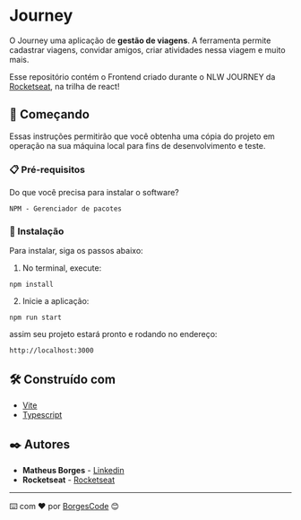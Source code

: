 # Journey

O Journey uma aplicação de **gestão de viagens**. A ferramenta permite cadastrar viagens, convidar amigos, criar atividades nessa viagem e muito mais.

Esse repositório contém o Frontend criado durante o NLW JOURNEY da [Rocketseat](https://www.rocketseat.com.br/), na trilha de react!

## 🚀 Começando

Essas instruções permitirão que você obtenha uma cópia do projeto em operação na sua máquina local para fins de desenvolvimento e teste.

### 📋 Pré-requisitos

Do que você precisa para instalar o software?

```
NPM - Gerenciador de pacotes
```

### 🔧 Instalação

Para instalar, siga os passos abaixo:

1. No terminal, execute:

```
npm install
```

2. Inicie a aplicação:

```
npm run start
```

assim seu projeto estará pronto e rodando no endereço:

```
http://localhost:3000
```

## 🛠️ Construído com

- [Vite](https://vitejs.dev/) 
- [Typescript](https://www.typescriptlang.org/) 

## ✒️ Autores

- **Matheus Borges** - [Linkedin](https://www.linkedin.com/in/matheus-borges-4a7469239/)
-  **Rocketseat** - [Rocketseat](https://www.rocketseat.com.br/)

---

⌨️ com ❤️ por [BorgesCode](https://github.com/Borgeta-code) 😊

